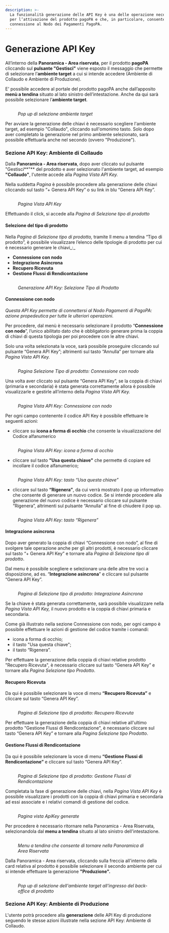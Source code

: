 ```yaml
---
description: >-
  La funzionalità generazione delle API Key è una delle operazione necessarie
  per l’attivazione del prodotto pagoPA e che, in particolare, consente la
  connessione al Nodo dei Pagamenti PagoPA.
---
```


# Generazione API Key

All’interno della **Panoramica - Area riservata**, per il prodotto **pagoPA** cliccando sul **pulsante "Gestisci"** viene esposto il messaggio che permette di selezionare l’**ambiente target** a cui si intende accedere (Ambiente di Collaudo e Ambiente di Produzione).

E' possibile accedere al portale del prodotto pagoPA anche dall’apposito **menù a tendina** situato al lato sinistro dell’intestazione. Anche da qui sarà possibile selezionare l’**ambiente target**.

<figure><img src="../../.gitbook/assets/image (7).png" alt=""><figcaption><p><em>Pop up di selezione ambiente target</em></p></figcaption></figure>

Per avviare la generazione delle chiavi è necessario scegliere l'ambiente target, ad esempio "Collaudo", cliccando sull'omonimo tasto. Solo dopo aver completato la generazione nel primo ambiente selezionato, sarà possibile effettuarla anche nel secondo (ovvero "Produzione").

### Sezione API Key: Ambiente di Collaudo

Dalla **Panoramica - Area riservata**, dopo aver cliccato sul pulsante "Gestisci**"** del prodotto e aver selezionato l'ambiente target, ad esempio **"Collaudo"**, l'utente accede alla _Pagina Vista API Key._

Nella suddetta _Pagina_ è possibile procedere alla generazione delle chiavi cliccando sul tasto “+ Genera API Key” o su link in blu “Genera API Key”.

<figure><img src="../../.gitbook/assets/image (106).png" alt=""><figcaption><p><em>Pagina Vista API Key</em></p></figcaption></figure>

Effettuando il click, si accede alla _Pagina di Selezione tipo di prodotto_

#### **Selezione del tipo di prodotto**

Nella _Pagina di Selezione tipo di prodotto,_ tramite Il menu a tendina “Tipo di prodotto”, è possibile visualizzare l’elenco delle tipologie di prodotto per cui è necessario generare le chiavi_:_

* **Connessione con nodo**
* **Integrazione Asincrona**
* **Recupero Ricevuta**
* **Gestione Flussi di Rendicontazione**

<figure><img src="../../.gitbook/assets/image (131).png" alt=""><figcaption><p><em>Generazione API Key: Selezione Tipo di Prodotto</em></p></figcaption></figure>

#### **Connessione con nodo**

_Questa API Key permette di connettersi al Nodo Pagamenti di PagoPA: azione propedeutica per tutte le ulteriori operazioni._

Per procedere, dal menù è necessario selezionare il prodotto “**Connessione con nodo**”, l’unico abilitato dato che è obbligatorio generare prima la coppia di chiavi di questa tipologia per poi procedere con le altre chiavi.

Solo una volta selezionata la voce, sarà possibile proseguire cliccando sul pulsante “Genera API Key”; altrimenti sul tasto “Annulla” per tornare alla _Pagina Vista API Key._

<figure><img src="../../.gitbook/assets/image (89).png" alt=""><figcaption><p><em>Pagina Selezione Tipo di prodotto: Connessione con nodo</em></p></figcaption></figure>

Una volta aver cliccato sul pulsante “Genera API Key”, se la coppia di chiavi (primaria e secondaria) è stata generata correttamente allora è possibile visualizzarle e gestirle all’interno della _Pagina Vista API Key._

<figure><img src="../../.gitbook/assets/image (140).png" alt=""><figcaption><p><em>Pagina Vista API Key: Connessione con nodo</em></p></figcaption></figure>

Per ogni campo contenente il codice API Key è possibile effettuare le seguenti azioni:

* cliccare su **icona a forma di occhio** che consente la visualizzazione del Codice alfanumerico

<figure><img src="../../.gitbook/assets/image (139).png" alt=""><figcaption><p><em>Pagina Vista API Key: icona a forma di occhio</em></p></figcaption></figure>

* cliccare sul tasto **"Usa questa chiave"** che permette di copiare ed incollare il codice alfanumerico;

<figure><img src="../../.gitbook/assets/image (116).png" alt=""><figcaption><p><em>Pagina Vista API Key: tasto “Usa questa chiave”</em></p></figcaption></figure>

* cliccare sul tasto **“Rigenera”**, da cui verrà mostrato il pop up informativo che consente di generare un nuovo codice. Se si intende procedere alla generazione del nuovo codice è necessario cliccare sul pulsante “Rigenera”, altrimenti sul pulsante “Annulla” al fine di chiudere il pop up.

<figure><img src="../../.gitbook/assets/image (74).png" alt=""><figcaption><p><em>Pagina Vista API Key: tasto “Rigenera”</em></p></figcaption></figure>

#### **Integrazione asincrona**

Dopo aver generato la coppia di chiavi “Connessione con nodo”, al fine di svolgere tale operazione anche per gli altri prodotti, è necessario cliccare sul tasto “+ Genera API Key” e tornare alla _Pagina di Selezione tipo di prodotto_.

Dal menu è possibile scegliere e selezionare una delle altre tre voci a disposizione, ad es. “**Integrazione asincrona**” e cliccare sul pulsante “Genera API Key”.

<figure><img src="../../.gitbook/assets/image (88).png" alt=""><figcaption><p><em>Pagina di Selezione tipo di prodotto: Integrazione Asincrona</em></p></figcaption></figure>

Se la chiave è stata generata correttamente, sarà possibile visualizzare nella _Pagina Vista API Key,_ il nuovo prodotto e la coppia di chiavi primaria e secondaria.

Come già illustrato nella sezione Connessione con nodo, per ogni campo è possibile effettuare le azioni di gestione del codice tramite i comandi:

* icona a forma di occhio;
* il tasto "Usa questa chiave";
* il tasto “Rigenera”.

Per effettuare la generazione della coppia di chiavi relative prodotto "Recupero Ricevuta", è necessario cliccare sul tasto “Genera API Key” e tornare alla _Pagina Selezione tipo Prodotto_.

#### **Recupero Ricevuta**

Da qui è possibile selezionare la voce di menu **“Recupero Ricevuta”** e cliccare sul tasto “Genera API Key”.

<figure><img src="../../.gitbook/assets/image (75).png" alt=""><figcaption><p><em>Pagina di Selezione tipo di prodotto: Recupero Ricevuta</em></p></figcaption></figure>

Per effettuare la generazione della coppia di chiavi relative all'ultimo prodotto "Gestione Flussi di Rendicontazione", è necessario cliccare sul tasto “Genera API Key” e tornare alla _Pagina Selezione tipo Prodotto_.

#### Gestione Flussi di Rendicontazione

Da qui è possibile selezionare la voce di menu **“Gestione Flussi di Rendicontazione”** e cliccare sul tasto “Genera API Key”.

<figure><img src="../../.gitbook/assets/image (94).png" alt=""><figcaption><p><em>Pagina di Selezione tipo di prodotto: Gestione Flussi di Rendicontazione</em></p></figcaption></figure>

Completata la fase di generazione delle chiavi, nella _Pagina Vista API Key_ è possibile visualizzare i prodotti con la coppia di chiavi primaria e secondaria ad essi associate e i relativi comandi di gestione del codice.

<figure><img src="../../.gitbook/assets/image (60).png" alt=""><figcaption><p><em>Pagina vista ApiKey generate</em></p></figcaption></figure>

Per procedere è necessario ritornare nella Panoramica - Area Riservata, selezionandola dal **menu a tendina** situato al lato sinistro dell'intestazione.

<figure><img src="../../.gitbook/assets/image (102).png" alt=""><figcaption><p><em>Menu a tendina che consente di tornare nella Panoramica di Area Riservata</em> </p></figcaption></figure>

Dalla Panoramica - Area riservata, cliccando sulla freccia all'interno della card relativa al prodotto è possibile selezionare il secondo ambiente per cui si intende effettuare la generazione **"Produzione".**

<figure><img src="../../.gitbook/assets/image (103).png" alt=""><figcaption><p><em>Pop up di selezione dell'ambiente target all'ingresso del back-office di prodotto</em></p></figcaption></figure>

### Sezione API Key: Ambiente di Produzione

L'utente potrà procedere alla **generazione** delle API Key di produzione seguendo le stesse azioni illustrate nella sezione API Key: Ambiente di Collaudo.
